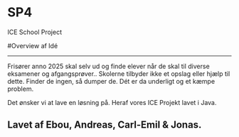 # SP4
ICE School Project

#Overview af Idé
__________________

Frisører anno 2025 skal selv ud og finde elever når de skal til diverse eksamener og afgangsprøver..
Skolerne tilbyder ikke et opslag eller hjælp til dette.
Finder de ingen, så dumper de. Dét er da underligt og et kæmpe problem.

Det ønsker vi at lave en løsning på. Heraf vores ICE Projekt lavet i Java.

## Lavet af Ebou, Andreas, Carl-Emil & Jonas.
